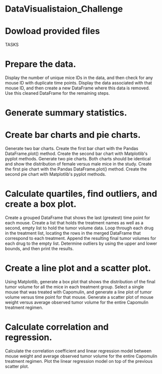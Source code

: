 # DataVisualistaion_Challenge
# Dowload provided files
TASKS
# Prepare the data.
Display the number of unique mice IDs in the data, and then check for any mouse ID with duplicate time points. Display the data associated with that mouse ID, and then create a new DataFrame where this data is removed. Use this cleaned DataFrame for the remaining steps.

# Generate summary statistics.

# Create bar charts and pie charts.
Generate two bar charts. 
Create the first bar chart with the Pandas DataFrame.plot() method.
Create the second bar chart with Matplotlib's pyplot methods.
Generate two pie charts. Both charts should be identical and show the distribution of female versus male mice in the study.
Create the first pie chart with the Pandas DataFrame.plot() method.
Create the second pie chart with Matplotlib's pyplot methods.

# Calculate quartiles, find outliers, and create a box plot.
Create a grouped DataFrame that shows the last (greatest) time point for each mouse. 
Create a list that holds the treatment names as well as a second, empty list to hold the tumor volume data.
Loop through each drug in the treatment list, locating the rows in the merged DataFrame that correspond to each treatment. Append the resulting final tumor volumes for each drug to the empty list.
Determine outliers by using the upper and lower bounds, and then print the results.

# Create a line plot and a scatter plot.
Using Matplotlib, generate a box plot that shows the distribution of the final tumor volume for all the mice in each treatment group. 
Select a single mouse that was treated with Capomulin, and generate a line plot of tumor volume versus time point for that mouse.
Generate a scatter plot of mouse weight versus average observed tumor volume for the entire Capomulin treatment regimen.

# Calculate correlation and regression.
Calculate the correlation coefficient and linear regression model between mouse weight and average observed tumor volume for the entire Capomulin treatment regimen.
Plot the linear regression model on top of the previous scatter plot.







